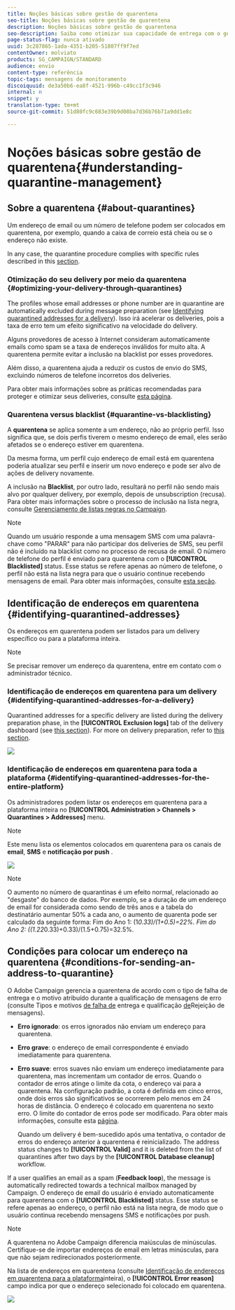 ```yaml
---
title: Noções básicas sobre gestão de quarentena
seo-title: Noções básicas sobre gestão de quarentena
description: Noções básicas sobre gestão de quarentena
seo-description: Saiba como otimizar sua capacidade de entrega com o gerenciamento de quarentena.
page-status-flag: nunca ativado
uuid: 3c287865-1ada-4351-b205-51807ff9f7ed
contentOwner: molviato
products: SG_CAMPAIGN/STANDARD
audience: envio
content-type: referência
topic-tags: mensagens de monitoramento
discoiquuid: de3a50b6-ea8f-4521-996b-c49cc1f3c946
internal: n
snippet: y
translation-type: tm+mt
source-git-commit: 51d80fc9c683e39b9d08ba7d36b76b71a9dd1e8c

---
```



# Noções básicas sobre gestão de quarentena{#understanding-quarantine-management}

## Sobre a quarentena {#about-quarantines}

Um endereço de email ou um número de telefone podem ser colocados em quarentena, por exemplo, quando a caixa de correio está cheia ou se o endereço não existe.

In any case, the quarantine procedure complies with specific rules described in this [section](#conditions-for-sending-an-address-to-quarantine).

### Otimização do seu delivery por meio da quarentena {#optimizing-your-delivery-through-quarantines}

The profiles whose email addresses or phone number are in quarantine are automatically excluded during message preparation (see [Identifying quarantined addresses for a delivery](#identifying-quarantined-addresses-for-a-delivery)). Isso irá acelerar os deliveries, pois a taxa de erro tem um efeito significativo na velocidade do delivery.

Alguns provedores de acesso à Internet consideram automaticamente emails como spam se a taxa de endereços inválidos for muito alta. A quarentena permite evitar a inclusão na blacklist por esses provedores.

Além disso, a quarentena ajuda a reduzir os custos de envio do SMS, excluindo números de telefone incorretos dos deliveries.

Para obter mais informações sobre as práticas recomendadas para proteger e otimizar seus deliveries, consulte [esta página](https://docs.campaign.adobe.com/doc/standard/getting_started/en/ACS_DeliveryBestPractices.html).

### Quarentena versus blacklist {#quarantine-vs-blacklisting}

A **quarentena** se aplica somente a um endereço, não ao próprio perfil. Isso significa que, se dois perfis tiverem o mesmo endereço de email, eles serão afetados se o endereço estiver em quarentena.

Da mesma forma, um perfil cujo endereço de email está em quarentena poderia atualizar seu perfil e inserir um novo endereço e pode ser alvo de ações de delivery novamente.

A inclusão na **Blacklist**, por outro lado, resultará no perfil não sendo mais alvo por qualquer delivery, por exemplo, depois de unsubscription (recusa). Para obter mais informações sobre o processo de inclusão na lista negra, consulte [Gerenciamento de listas negras no Campaign](../../audiences/using/about-opt-in-and-opt-out-in-campaign.md).

>[!NOTE]
>
>Quando um usuário responde a uma mensagem SMS com uma palavra-chave como "PARAR" para não participar dos deliveries de SMS, seu perfil não é incluído na blacklist como no processo de recusa de email. O número de telefone do perfil é enviado para quarentena com o **[!UICONTROL Blacklisted]** status. Esse status se refere apenas ao número de telefone, o perfil não está na lista negra para que o usuário continue recebendo mensagens de email. Para obter mais informações, consulte [esta seção](../../channels/using/managing-incoming-sms.md#managing-stop-sms).

## Identificação de endereços em quarentena {#identifying-quarantined-addresses}

Os endereços em quarentena podem ser listados para um delivery específico ou para a plataforma inteira.

>[!NOTE]
>
>Se precisar remover um endereço da quarentena, entre em contato com o administrador técnico.

### Identificação de endereços em quarentena para um delivery {#identifying-quarantined-addresses-for-a-delivery}

Quarantined addresses for a specific delivery are listed during the delivery preparation phase, in the **[!UICONTROL Exclusion logs]** tab of the delivery dashboard (see [this section](../../sending/using/monitoring-a-delivery.md#exclusion-logs)). For more on delivery preparation, refer to [this section](../../sending/using/preparing-the-send.md).

![](assets/exclusion_logs.png)

### Identificação de endereços em quarentena para toda a plataforma {#identifying-quarantined-addresses-for-the-entire-platform}

Os administradores podem listar os endereços em quarentena para a plataforma inteira no **[!UICONTROL Administration > Channels > Quarantines > Addresses]** menu.

>[!NOTE]
>
>Este menu lista os elementos colocados em quarentena para os canais de **email**, **SMS** e **notificação por push** .

![](assets/quarantines1.png)

>[!NOTE]
>
>O aumento no número de quarantinas é um efeito normal, relacionado ao "desgaste" do banco de dados. Por exemplo, se a duração de um endereço de email for considerada como sendo de três anos e a tabela do destinatário aumentar 50% a cada ano, o aumento de quarenta pode ser calculado da seguinte forma: Fim do Ano 1: (1*0.33)/(1+0.5)=22%. Fim do Ano 2: ((1.22*0.33)+0.33)/(1.5+0.75)=32.5%.

## Condições para colocar um endereço na quarentena {#conditions-for-sending-an-address-to-quarantine}

O Adobe Campaign gerencia a quarentena de acordo com o tipo de falha de entrega e o motivo atribuído durante a qualificação de mensagens de erro (consulte Tipos e motivos [de falha de](../../sending/using/understanding-delivery-failures.md#delivery-failure-types-and-reasons) entrega e qualificação [de](../../sending/using/understanding-delivery-failures.md#bounce-mail-qualification)Rejeição de mensagens).

* **Erro ignorado**: os erros ignorados não enviam um endereço para quarentena.
* **Erro grave**: o endereço de email correspondente é enviado imediatamente para quarentena.
* **Erro suave**: erros suaves não enviam um endereço imediatamente para quarentena, mas incrementam um contador de erros. Quando o contador de erros atinge o limite da cota, o endereço vai para a quarentena. Na configuração padrão, a cota é definida em cinco erros, onde dois erros são significativos se ocorrerem pelo menos em 24 horas de distância. O endereço é colocado em quarentena no sexto erro. O limite do contador de erros pode ser modificado. Para obter mais informações, consulte esta [página](../../administration/using/configuring-email-channel.md#email-channel-parameters).

   Quando um delivery é bem-sucedido após uma tentativa, o contador de erros do endereço anterior à quarentena é reinicializado. The address status changes to **[!UICONTROL Valid]** and it is deleted from the list of quarantines after two days by the **[!UICONTROL Database cleanup]** workflow.

If a user qualifies an email as a spam (**Feedback loop**), the message is automatically redirected towards a technical mailbox managed by Campaign. O endereço de email do usuário é enviado automaticamente para quarentena com o **[!UICONTROL Blacklisted]** status. Esse status se refere apenas ao endereço, o perfil não está na lista negra, de modo que o usuário continua recebendo mensagens SMS e notificações por push.

>[!NOTE]
A quarentena no Adobe Campaign diferencia maiúsculas de minúsculas. Certifique-se de importar endereços de email em letras minúsculas, para que não sejam redirecionados posteriormente.

Na lista de endereços em quarentena (consulte [Identificação de endereços em quarentena para a plataforma](#identifying-quarantined-addresses-for-the-entire-platform)inteira), o **[!UICONTROL Error reason]** campo indica por que o endereço selecionado foi colocado em quarentena.

![](assets/quarantines2.png)

